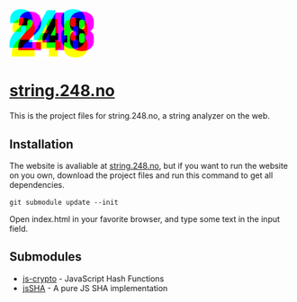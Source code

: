<img src="docs/248-logo.svg" width="150" alt="248">


# [string.248.no](https://string.248.no)

This is the project files for string.248.no, a string analyzer on the web.

## Installation

The website is avaliable at [string.248.no](https://string.248.no), but if you want to run the website on you own, download the project files and run this command to get all dependencies.

```
git submodule update --init
```

Open index.html in your favorite browser, and type some text in the input field.

## Submodules

* [js-crypto](https://github.com/jbt/js-crypto) - JavaScript Hash Functions
* [jsSHA](https://github.com/Caligatio/jsSHA) - A pure JS SHA implementation
